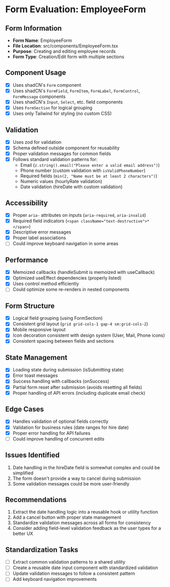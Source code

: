 # Form Evaluation: EmployeeForm

## Form Information

- **Form Name**: EmployeeForm
- **File Location**: src/components/EmployeeForm.tsx
- **Purpose**: Creating and editing employee records
- **Form Type**: Creation/Edit form with multiple sections

## Component Usage

- [x] Uses shadCN's `Form` component
- [x] Uses shadCN's `FormField`, `FormItem`, `FormLabel`, `FormControl`, `FormMessage` components
- [x] Uses shadCN's `Input`, `Select`, etc. field components
- [x] Uses `FormSection` for logical grouping
- [x] Uses only Tailwind for styling (no custom CSS)

## Validation

- [x] Uses zod for validation
- [x] Schema defined outside component for reusability
- [x] Proper validation messages for common fields
- [x] Follows standard validation patterns for:
  - Email (`z.string().email("Please enter a valid email address")`)
  - Phone number (custom validation with `isValidPhoneNumber`)
  - Required fields (`min(2, "Name must be at least 2 characters")`)
  - Numeric values (hourlyRate validation)
  - Date validation (hireDate with custom validation)

## Accessibility

- [x] Proper `aria-` attributes on inputs (`aria-required`, `aria-invalid`)
- [x] Required field indicators (`<span className="text-destructive">*</span>`)
- [x] Descriptive error messages
- [x] Proper label associations
- [ ] Could improve keyboard navigation in some areas

## Performance

- [x] Memoized callbacks (handleSubmit is memoized with useCallback)
- [x] Optimized useEffect dependencies (properly listed)
- [x] Uses control method efficiently
- [ ] Could optimize some re-renders in nested components

## Form Structure

- [x] Logical field grouping (using FormSection)
- [x] Consistent grid layout (`grid grid-cols-1 gap-4 sm:grid-cols-2`)
- [x] Mobile responsive layout
- [x] Icon decoration consistent with design system (User, Mail, Phone icons)
- [x] Consistent spacing between fields and sections

## State Management

- [x] Loading state during submission (isSubmitting state)
- [x] Error toast messages
- [x] Success handling with callbacks (onSuccess)
- [x] Partial form reset after submission (avoids resetting all fields)
- [x] Proper handling of API errors (including duplicate email check)

## Edge Cases

- [x] Handles validation of optional fields correctly
- [x] Validation for business rules (date ranges for hire date)
- [x] Proper error handling for API failures
- [ ] Could improve handling of concurrent edits

## Issues Identified

1. Date handling in the hireDate field is somewhat complex and could be simplified
2. The form doesn't provide a way to cancel during submission
3. Some validation messages could be more user-friendly

## Recommendations

1. Extract the date handling logic into a reusable hook or utility function
2. Add a cancel button with proper state management
3. Standardize validation messages across all forms for consistency
4. Consider adding field-level validation feedback as the user types for a better UX

## Standardization Tasks

- [ ] Extract common validation patterns to a shared utility
- [ ] Create a reusable date input component with standardized validation
- [ ] Update validation messages to follow a consistent pattern
- [ ] Add keyboard navigation improvements
